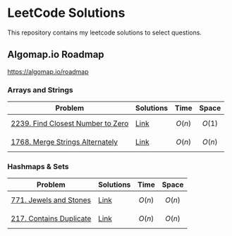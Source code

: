 # LeetCode Solutions

This repository contains my leetcode solutions to select questions.

## Algomap.io Roadmap

https://algomap.io/roadmap

### Arrays and Strings

| Problem                                                                                                     | Solutions                                             | Time      | Space     |
| ----------------------------------------------------------------------------------------------------------- | ----------------------------------------------------- | --------- | --------- |
| [2239. Find Closest Number to Zero](https://leetcode.com/problems/find-closest-number-to-zero/description/) | [Link](/2239.%20Find%20Closest%20Number%20to%20Zero/) | $$O(n)$$  | $$O(1)$$  |
| [1768. Merge Strings Alternately](https://leetcode.com/problems/merge-strings-alternately/description/)     | [Link](/1768.%20Merge%20Strings%20Alternately/)       | $$ O(n)$$ | $$ O(n)$$ |

### Hashmaps & Sets

| Problem                                                                                  | Solutions                              | Time      | Space    |
| ---------------------------------------------------------------------------------------- | -------------------------------------- | --------- | -------- |
| [771. Jewels and Stones](https://leetcode.com/problems/jewels-and-stones/description/)   | [Link](/771.%20Jewels%20and%20Stones/) | $$ O(n)$$ | $$O(n)$$ |
| [217. Contains Duplicate](https://leetcode.com/problems/contains-duplicate/description/) | [Link](/217.%20Contains%20Duplicate/)  | $$ O(n)$$ | $$O(n)$$ |
